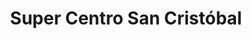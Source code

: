 ---
title: "Super Centro San Cristóbal"
url: /david-sur/super-centro-san-cristobal/
shop: Supermarkt
---